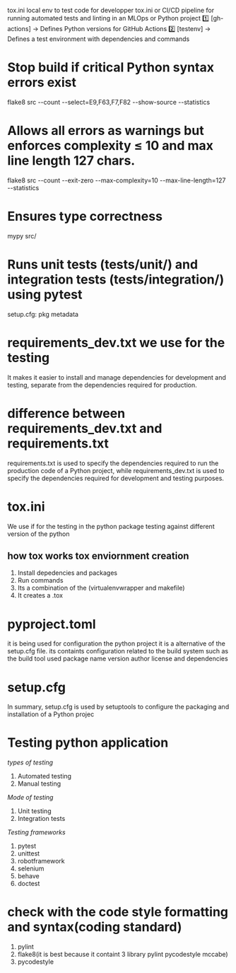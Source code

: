 tox.ini local env to  test code  for developper tox.ini or CI/CD pipeline for running automated tests and linting in an MLOps or Python project
1️⃣ [gh-actions] → Defines Python versions for GitHub Actions
2️⃣ [testenv] → Defines a test environment with dependencies and commands
# Stop build if critical Python syntax errors exist
flake8 src --count --select=E9,F63,F7,F82 --show-source --statistics
# Allows all errors as warnings but enforces complexity ≤ 10 and max line length 127 chars.
flake8 src --count --exit-zero --max-complexity=10 --max-line-length=127 --statistics
# Ensures type correctness
mypy src/
# Runs unit tests (tests/unit/) and integration tests (tests/integration/) using pytest
setup.cfg: pkg metadata
# requirements_dev.txt we use for the testing
It makes it easier to install and manage dependencies for development and testing, separate from the dependencies required for production.

# difference between requirements_dev.txt and requirements.txt

requirements.txt is used to specify the dependencies required to run the production code of a Python project, while requirements_dev.txt is used to specify the dependencies required for development and testing purposes.

# tox.ini
We use if for the testing in the python package testing against different version of the python 

## how tox works tox enviornment creation
1. Install depedencies and packages 
2. Run commands
3. Its a combination of the (virtualenvwrapper and makefile)
4. It creates a .tox


# pyproject.toml
it is being used for configuration the python project it is a alternative of the setup.cfg file. its containts configuration related to the build system
such as the build tool used package name version author license and dependencies

# setup.cfg
In summary, setup.cfg is used by setuptools to configure the packaging and installation of a Python projec

# Testing python application
*types of testing*
1. Automated testing 
2. Manual testing

*Mode of testing*
1. Unit testing
2. Integration tests

*Testing frameworks*

1. pytest
2. unittest
3. robotframework
4. selenium
5. behave
6. doctest

# check with the code style formatting and syntax(coding standard)

1. pylint
2. flake8(it is best because it containt 3 library pylint pycodestyle mccabe)
3. pycodestyle

